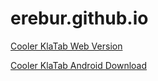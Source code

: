 # erebur.github.io

<a href="/klatab">Cooler KlaTab Web Version<a>

<a href="releases/klatab.apk" download>Cooler KlaTab Android Download<a>

